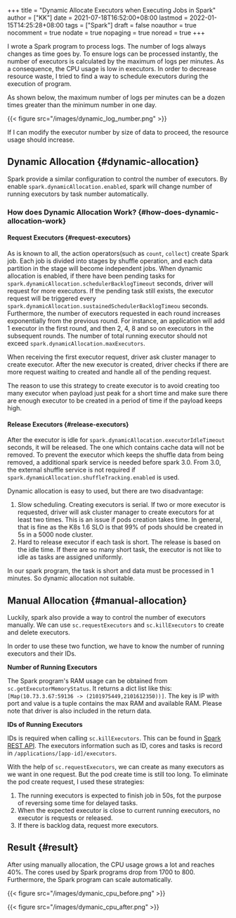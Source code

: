 +++
title = "Dynamic Allocate Executors when Executing Jobs in Spark"
author = ["KK"]
date = 2021-07-18T16:52:00+08:00
lastmod = 2022-01-15T14:25:28+08:00
tags = ["Spark"]
draft = false
noauthor = true
nocomment = true
nodate = true
nopaging = true
noread = true
+++

I wrote a Spark program to process logs. The number of logs always changes as time goes by. To ensure logs can be processed instantly, the number of executors is calculated by the maximum of logs per minutes. As a consequence, the CPU usage is low in executors. In order to decrease resource waste, I tried to find a way to schedule executors during the execution of program.

As shown below, the maximum number of logs per minutes can be a dozen times greater than the minimum number in one day.

{{< figure src="/images/dynamic_log_number.png" >}}

If I can modify the executor number by size of data to proceed, the resource usage should increase.


## Dynamic Allocation {#dynamic-allocation}

Spark provide a similar configuration to control the number of executors. By enable `spark.dynamicAllocation.enabled`, spark will change number of running executors by task number automatically.


### How does Dynamic Allocation Work? {#how-does-dynamic-allocation-work}


#### Request Executors {#request-executors}

As is known to all, the action operators(such as `count`, `collect`) create Spark job. Each job is divided into stages by shuffle operation, and each data partition in the stage will become independent jobs. When dynamic allocation is enabled, if there have been pending tasks for `spark.dynamicAllocation.schedulerBacklogTimeout` seconds, driver will request for more executors. If the pending task still exists, the executor request will be triggered every `spark.dynamicAllocation.sustainedSchedulerBacklogTimeou` seconds. Furthermore, the number of executors requested in each round increases exponentially from the previous round. For instance, an application will add 1 executor in the first round, and then 2, 4, 8 and so on executors in the subsequent rounds. The number of total running executor should not exceed `spark.dynamicAllocation.maxExecutors`.

When receiving the first executor request, driver ask cluster manager to create executor. After the new executor is created, driver checks if there are more request waiting to created and handle all of the pending request.

The reason to use this strategy to create executor is to avoid creating too many executor when payload just peak for a short time and make sure there are enough executor to be created in a period of time if the payload keeps high.


#### Release Executors {#release-executors}

After the executor is idle for `spark.dynamicAllocation.executorIdleTimeout` seconds, it will be released. The one which contains cache data will not be removed. To prevent the executor which keeps the shuffle data from being removed, a additional spark service is needed before spark 3.0. From 3.0, the external shuffle service is not required if `spark.dynamicAllocation.shuffleTracking.enabled` is used.

Dynamic allocation is easy to used, but there are two disadvantage:

1.  Slow scheduling. Creating executors is serial. If two or more executor is requested, driver will ask cluster manager to create executors for at least two times. This is an issue if pods creation takes time. In general, that is fine as the K8s 1.6 SLO is that 99% of pods should be created in 5s in a 5000 node cluster.
2.  Hard to release executor if each task is short. The release is based on the idle time. If there are so many short task, the executor is not like to idle as tasks are assigned uniformly.

In our spark program, the task is short and data must be processed in 1 minutes. So dynamic allocation not suitable.


## Manual Allocation {#manual-allocation}

Luckily, spark also provide a way to control the number of executors manually. We can use `sc.requestExecutors` and `sc.killExecutors` to create and delete executors.

In order to use these two function, we have to know the number of running executors and their IDs.

**Number of Running Executors**

The Spark program's RAM usage can be obtained from `sc.getExecutorMemoryStatus`. It returns a dict list like this: `[Map(10.73.3.67:59136 -> (2101975449,2101612350))]`. The key is IP with port and value is a tuple contains the max RAM and available RAM. Please note that driver is also included in the return data.

**IDs of Running Executors**

IDs is required when calling `sc.killExecutors`. This can be found in [Spark REST API](https://spark.apache.org/docs/latest/monitoring.html#rest-api). The executors information such as ID, cores and tasks is record in `/applications/[app-id]/executors`.

With the help of `sc.requestExecutors`, we can create as many executors as we want in one request. But the pod create time is still too long. To eliminate the pod create request, I used these strategies:

1.  The running executors is expected to finish job in 50s, fot the purpose of reversing some time for delayed tasks.
2.  When the expected executor is close to current running executors, no executor is requests or released.
3.  If there is backlog data, request more executors.


## Result {#result}

After using manually allocation, the CPU usage grows a lot and reaches 40%. The cores used by Spark programs drop from 1700 to 800. Furthermore, the Spark program can scale automatically.

{{< figure src="/images/dymanic_cpu_before.png" >}}

{{< figure src="/images/dymanic_cpu_after.png" >}}